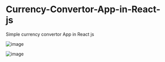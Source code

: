 # Currency-Convertor-App-in-React-js
Simple currency convertor App in React js




![image](https://user-images.githubusercontent.com/69135844/173290100-180e77b8-54a7-449f-94a5-d75a9832b4ee.png)




![image](https://user-images.githubusercontent.com/69135844/173290178-ef174b60-2a10-4e20-9e1d-070a26935fe0.png)

